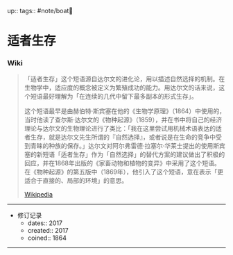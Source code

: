 up:: 
tags:: #note/boat🚤 

# 适者生存

### Wiki
>「适者生存」这个短语源自达尔文的进化论，用以描述自然选择的机制。在生物学中，适应度的概念被定义为繁殖成功的能力。用达尔文的话来说，这个短语最好理解为「在连续的几代中留下最多副本的形式生存」。
>
>这个短语最早是由赫伯特·斯宾塞在他的《生物学原理》（1864）中使用的，当时他读了查尔斯·达尔文的《物种起源》（1859），并在书中将自己的经济理论与达尔文的生物理论进行了类比：「我在这里尝试用机械术语表达的适者生存，就是达尔文先生所谓的『自然选择』，或者说是在生命的竞争中受到青睐的种族的保存。」达尔文对阿尔弗雷德·拉塞尔·华莱士提出的使用斯宾塞的新短语「适者生存」作为「自然选择」的替代方案的建议做出了积极的回应，并在1868年出版的《家畜动物和植物的变异》中采用了这个短语。在《物种起源》的第五版中（1869年），他引入了这个短语，意在表示「更适合于直接的、局部的环境」的意思。
>
> [Wikipedia](https://en.wikipedia.org/wiki/Survival%20of%20the%20fittest)

---

- 修订记录
	- dates:: 2017
	- created:: 2017
	- coined:: 1864

---
